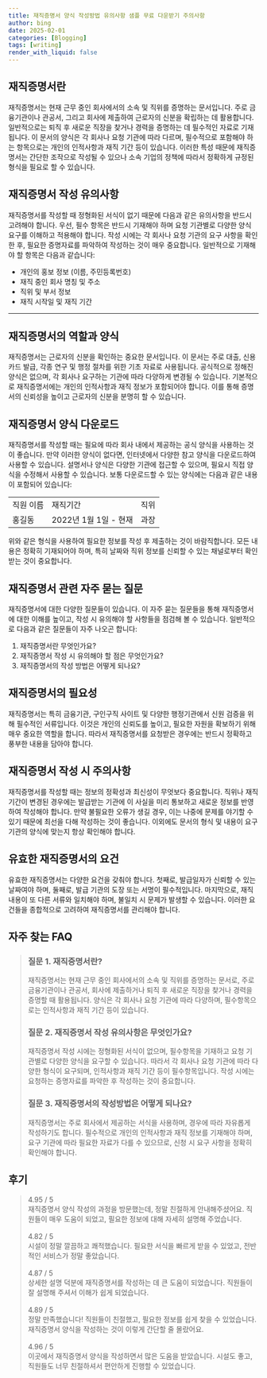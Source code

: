 ```yaml
---
title: 재직증명서 양식 작성방법 유의사항 샘플 무료 다운받기 주의사항
author: bing
date: 2025-02-01
categories: [Blogging]
tags: [writing]
render_with_liquid: false
---
```



<h2 id='재직증명서란'>재직증명서란</h2>

<p>재직증명서는 현재 근무 중인 회사에서의 소속 및 직위를 증명하는 문서입니다. 주로 금융기관이나 관공서, 그리고 회사에 제출하여 근로자의 신분을 확립하는 데 활용합니다. 일반적으로는 퇴직 후 새로운 직장을 찾거나 경력을 증명하는 데 필수적인 자료로 기재됩니다. 이 문서의 양식은 각 회사나 요청 기관에 따라 다르며, 필수적으로 포함해야 하는 항목으로는 개인의 인적사항과 재직 기간 등이 있습니다. 이러한 특성 때문에 재직증명서는 간단한 조작으로 작성될 수 있으나 소속 기업의 정책에 따라서 정확하게 규정된 형식을 필요로 할 수 있습니다.</p>

<h2 id='재직증명서 작성 유의사항'>재직증명서 작성 유의사항</h2>

<p>재직증명서를 작성할 때 정형화된 서식이 없기 때문에 다음과 같은 유의사항을 반드시 고려해야 합니다. 우선, 필수 항목은 반드시 기재해야 하며 요청 기관별로 다양한 양식 요구를 이해하고 적용해야 합니다. 작성 시에는 각 회사나 요청 기관의 요구 사항을 확인한 후, 필요한 증명자료를 파악하여 작성하는 것이 매우 중요합니다. 일반적으로 기재해야 할 항목은 다음과 같습니다:</p>

<ul>
    <li>개인의 홍보 정보 (이름, 주민등록번호)</li>
    <li>재직 중인 회사 명칭 및 주소</li>
    <li>직위 및 부서 정보</li>
    <li>재직 시작일 및 재직 기간</li>
</ul>

<hr />

<h2 id='재직증명서의 역할과 양식'>재직증명서의 역할과 양식</h2>

<p>재직증명서는 근로자의 신분을 확인하는 중요한 문서입니다. 이 문서는 주로 대출, 신용카드 발급, 각종 연구 및 행정 절차를 위한 기초 자료로 사용됩니다. 공식적으로 정해진 양식은 없으며, 각 회사나 요구하는 기관에 따라 다양하게 변경될 수 있습니다. 기본적으로 재직증명서에는 개인의 인적사항과 재직 정보가 포함되어야 합니다. 이를 통해 증명서의 신뢰성을 높이고 근로자의 신분을 분명히 할 수 있습니다.</p>

<h2 id='재직증명서 양식 다운로드'>재직증명서 양식 다운로드</h2>

<p>재직증명서를 작성할 때는 필요에 따라 회사 내에서 제공하는 공식 양식을 사용하는 것이 좋습니다. 만약 이러한 양식이 없다면, 인터넷에서 다양한 참고 양식을 다운로드하여 사용할 수 있습니다. 설명서나 양식은 다양한 기관에 접근할 수 있으며, 필요시 직접 양식을 수정해서 사용할 수 있습니다. 보통 다운로드할 수 있는 양식에는 다음과 같은 내용이 포함되어 있습니다:</p>

<table>
    <tr>
        <td>직원 이름</td>
        <td>재직기간</td>
        <td>직위</td>
    </tr>
    <tr>
        <td>홍길동</td>
        <td>2022년 1월 1일 - 현재</td>
        <td>과장</td>
    </tr>
</table>

<p>위와 같은 형식을 사용하여 필요한 정보를 작성 후 제출하는 것이 바람직합니다. 모든 내용은 정확히 기재되어야 하며, 특히 날짜와 직위 정보를 신뢰할 수 있는 채널로부터 확인받는 것이 중요합니다.</p>

<h2 id='재직증명서 관련 자주 묻는 질문'>재직증명서 관련 자주 묻는 질문</h2>

<p>재직증명서에 대한 다양한 질문들이 있습니다. 이 자주 묻는 질문들을 통해 재직증명서에 대한 이해를 높이고, 작성 시 유의해야 할 사항들을 점검해 볼 수 있습니다. 일반적으로 다음과 같은 질문들이 자주 나오곤 합니다:</p>

<ol>
    <li>재직증명서란 무엇인가요?</li>
    <li>재직증명서 작성 시 유의해야 할 점은 무엇인가요?</li>
    <li>재직증명서의 작성 방법은 어떻게 되나요?</li>
</ol>

<h2 id='재직증명서의 필요성'>재직증명서의 필요성</h2>

<p>재직증명서는 특히 금융기관, 구인구직 사이트 및 다양한 행정기관에서 신원 검증을 위해 필수적인 서류입니다. 이것은 개인의 신뢰도를 높이고, 필요한 자원을 확보하기 위해 매우 중요한 역할을 합니다. 따라서 재직증명서를 요청받은 경우에는 반드시 정확하고 풍부한 내용을 담아야 합니다.</p>

<h2 id='재직증명서 작성 시 주의사항'>재직증명서 작성 시 주의사항</h2>

<p>재직증명서를 작성할 때는 정보의 정확성과 최신성이 무엇보다 중요합니다. 직위나 재직 기간이 변경된 경우에는 발급받는 기관에 이 사실을 미리 통보하고 새로운 정보를 반영하여 작성해야 합니다. 만약 불필요한 오류가 생길 경우, 이는 나중에 문제를 야기할 수 있기 때문에 최선을 다해 작성하는 것이 좋습니다. 이외에도 문서의 형식 및 내용이 요구 기관의 양식에 맞는지 항상 확인해야 합니다.</p>

<h2 id='유효한 재직증명서의 요건'>유효한 재직증명서의 요건</h2>

<p>유효한 재직증명서는 다양한 요건을 갖춰야 합니다. 첫째로, 발급일자가 신뢰할 수 있는 날짜여야 하며, 둘째로, 발급 기관의 도장 또는 서명이 필수적입니다. 마지막으로, 재직 내용이 또 다른 서류와 일치해야 하며, 불일치 시 문제가 발생할 수 있습니다. 이러한 요건들을 종합적으로 고려하여 재직증명서를 관리해야 합니다.</p>


<h2 id='자주_찾는_FAQ'>자주 찾는 FAQ</h2>
<div itemscope="" itemtype="https://schema.org/FAQPage"> 
<blockquote> 
<div itemscope="" itemprop="mainEntity" itemtype="https://schema.org/Question"> 
<h3 itemprop="name">질문 1. 재직증명서란? </h3> 
<div itemscope="" itemprop="acceptedAnswer" itemtype="https://schema.org/Answer"> 
<span itemprop="text"> 
<p>재직증명서는 현재 근무 중인 회사에서의 소속 및 직위를 증명하는 문서로, 주로 금융기관이나 관공서, 회사에 제출하거나 퇴직 후 새로운 직장을 찾거나 경력을 증명할 때 활용됩니다. 양식은 각 회사나 요청 기관에 따라 다양하며, 필수항목으로는 인적사항과 재직 기간 등이 있습니다.</p> 
</span> 
</div> 
</div> 

<div itemscope="" itemprop="mainEntity" itemtype="https://schema.org/Question"> 
<h3 itemprop="name">질문 2. 재직증명서 작성 유의사항은 무엇인가요? </h3> 
<div itemscope="" itemprop="acceptedAnswer" itemtype="https://schema.org/Answer"> 
<span itemprop="text"> 
<p>재직증명서 작성 시에는 정형화된 서식이 없으며, 필수항목을 기재하고 요청 기관별로 다양한 양식을 요구할 수 있습니다. 따라서 각 회사나 요청 기관에 따라 다양한 형식이 요구되며, 인적사항과 재직 기간 등이 필수항목입니다. 작성 시에는 요청하는 증명자료를 파악한 후 작성하는 것이 중요합니다.</p> 
</span> 
</div> 
</div> 

<div itemscope="" itemprop="mainEntity" itemtype="https://schema.org/Question"> 
<h3 itemprop="name">질문 3. 재직증명서의 작성방법은 어떻게 되나요? </h3> 
<div itemscope="" itemprop="acceptedAnswer" itemtype="https://schema.org/Answer"> 
<span itemprop="text"> 
<p>재직증명서는 주로 회사에서 제공하는 서식을 사용하며, 경우에 따라 자유롭게 작성하기도 합니다. 필수적으로 개인의 인적사항과 재직 정보를 기재해야 하며, 요구 기관에 따라 필요한 자료가 다를 수 있으므로, 신청 시 요구 사항을 정확히 확인해야 합니다.</p> 
</span> 
</div> 
</div> 
</blockquote> 
</div>
<h2 id='후기'>후기</h2>
<div itemscope itemtype="https://schema.org/Product">
  <blockquote>
  <div itemprop="review" itemscope itemtype="https://schema.org/Review">
      <div itemprop="reviewRating" itemscope itemtype="https://schema.org/Rating"> <span itemprop="ratingValue">4.95</span> / <span itemprop="bestRating">5</span> </div>
      <span itemprop="reviewBody">재직증명서 양식 작성의 과정을 방문했는데, 정말 친절하게 안내해주셨어요. 직원들이 매우 도움이 되었고, 필요한 정보에 대해 자세히 설명해 주었습니다.</span>
  </div>
  <br>
  <div itemprop="review" itemscope itemtype="https://schema.org/Review">
      <div itemprop="reviewRating" itemscope itemtype="https://schema.org/Rating"> <span itemprop="ratingValue">4.82</span> / <span itemprop="bestRating">5</span> </div>
      <span itemprop="reviewBody">시설이 정말 깔끔하고 쾌적했습니다. 필요한 서식을 빠르게 받을 수 있었고, 전반적인 서비스가 정말 좋았습니다.</span>
  </div>
  <br>
  <div itemprop="review" itemscope itemtype="https://schema.org/Review">
      <div itemprop="reviewRating" itemscope itemtype="https://schema.org/Rating"> <span itemprop="ratingValue">4.87</span> / <span itemprop="bestRating">5</span> </div>
      <span itemprop="reviewBody">상세한 설명 덕분에 재직증명서를 작성하는 데 큰 도움이 되었습니다. 직원들이 잘 설명해 주셔서 이해가 쉽게 되었습니다.</span>
  </div>
  <br>
  <div itemprop="review" itemscope itemtype="https://schema.org/Review">
      <div itemprop="reviewRating" itemscope itemtype="https://schema.org/Rating"> <span itemprop="ratingValue">4.89</span> / <span itemprop="bestRating">5</span> </div>
      <span itemprop="reviewBody">정말 만족했습니다! 직원들이 친절했고, 필요한 정보를 쉽게 찾을 수 있었습니다. 재직증명서 양식을 작성하는 것이 이렇게 간단할 줄 몰랐어요.</span>
  </div>
  <br>
  <div itemprop="review" itemscope itemtype="https://schema.org/Review">
      <div itemprop="reviewRating" itemscope itemtype="https://schema.org/Rating"> <span itemprop="ratingValue">4.96</span> / <span itemprop="bestRating">5</span> </div>
      <span itemprop="reviewBody">이곳에서 재직증명서 양식을 작성하면서 많은 도움을 받았습니다. 시설도 좋고, 직원들도 너무 친절하셔서 편안하게 진행할 수 있었습니다.</span>
  </div>
  </blockquote>
</div>
